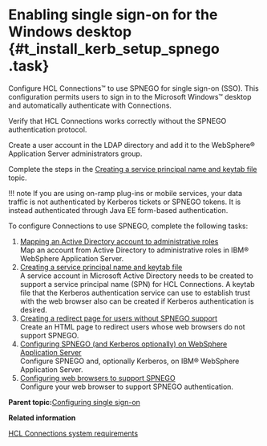 # Enabling single sign-on for the Windows desktop {#t_install_kerb_setup_spnego .task}

Configure HCL Connections™ to use SPNEGO for single sign-on \(SSO\). This configuration permits users to sign in to the Microsoft Windows™ desktop and automatically authenticate with Connections.

Verify that HCL Connections works correctly without the SPNEGO authentication protocol.

Create a user account in the LDAP directory and add it to the WebSphere® Application Server administrators group.

Complete the steps in the [Creating a service principal name and keytab file](t_install_kerb_create_service_account.md) topic.

!!! note
    If you are using on-ramp plug-ins or mobile services, your data traffic is not authenticated by Kerberos tickets or SPNEGO tokens. It is instead authenticated through Java EE form-based authentication.

To configure Connections to use SPNEGO, complete the following tasks:

1.  [Mapping an Active Directory account to administrative roles](../secure/t_kerb_configure_AD_account.md)  
Map an account from Active Directory to administrative roles in IBM® WebSphere Application Server.
2.  [Creating a service principal name and keytab file](../secure/t_install_kerb_create_service_account.md)  
A service account in Microsoft Active Directory needs to be created to support a service principal name \(SPN\) for HCL Connections. A keytab file that the Kerberos authentication service can use to establish trust with the web browser also can be created if Kerberos authentication is desired.
3.  [Creating a redirect page for users without SPNEGO support](../secure/t_install_kerb_create_redirect-page.md)  
Create an HTML page to redirect users whose web browsers do not support SPNEGO.
4.  [Configuring SPNEGO \(and Kerberos optionally\) on WebSphere Application Server](../secure/t_install_kerb_add_spnego_tai_to_was.md)  
Configure SPNEGO and, optionally Kerberos, on IBM® WebSphere Application Server.
5.  [Configuring web browsers to support SPNEGO](../secure/t_install_kerb_edit_browsers.md)  
Configure your web browser to support SPNEGO authentication.

**Parent topic:**[Configuring single sign-on](../secure/c_sec_config_sso.md)

**Related information**  


[HCL Connections system requirements](../plan/r_install_prerqs.md)

